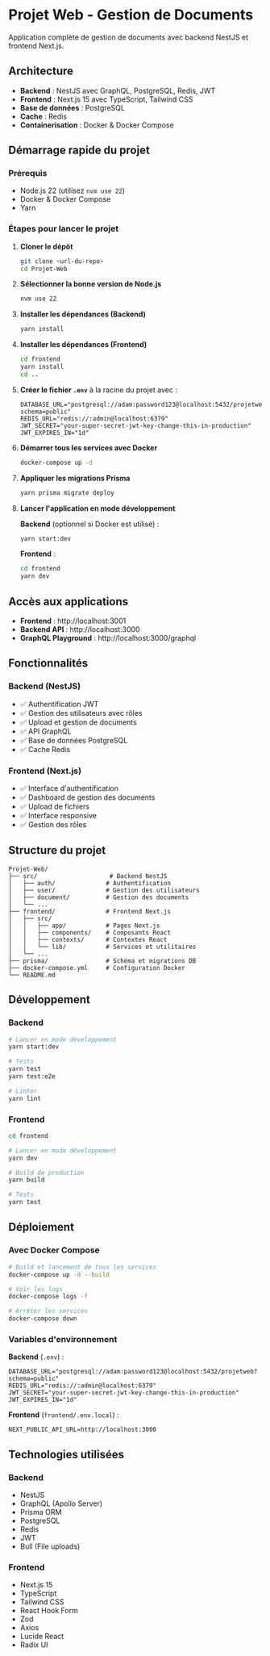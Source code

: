 # Projet Web - Gestion de Documents

Application complète de gestion de documents avec backend NestJS et frontend Next.js.

## Architecture

- **Backend** : NestJS avec GraphQL, PostgreSQL, Redis, JWT
- **Frontend** : Next.js 15 avec TypeScript, Tailwind CSS
- **Base de données** : PostgreSQL
- **Cache** : Redis
- **Containerisation** : Docker & Docker Compose

## Démarrage rapide du projet

### Prérequis

- Node.js 22 (utilisez `nvm use 22`)
- Docker & Docker Compose
- Yarn

### Étapes pour lancer le projet

1. **Cloner le dépôt**

   ```bash
   git clone <url-du-repo>
   cd Projet-Web
   ```

2. **Sélectionner la bonne version de Node.js**

   ```bash
   nvm use 22
   ```

3. **Installer les dépendances (Backend)**

   ```bash
   yarn install
   ```

4. **Installer les dépendances (Frontend)**

   ```bash
   cd frontend
   yarn install
   cd ..
   ```

5. **Créer le fichier `.env`** à la racine du projet avec :

   ```env
   DATABASE_URL="postgresql://adam:password123@localhost:5432/projetweb?schema=public"
   REDIS_URL="redis://:admin@localhost:6379"
   JWT_SECRET="your-super-secret-jwt-key-change-this-in-production"
   JWT_EXPIRES_IN="1d"
   ```

6. **Démarrer tous les services avec Docker**

   ```bash
   docker-compose up -d
   ```

7. **Appliquer les migrations Prisma**

   ```bash
   yarn prisma migrate deploy
   ```

8. **Lancer l'application en mode développement**

   **Backend** (optionnel si Docker est utilisé) :

   ```bash
   yarn start:dev
   ```

   **Frontend** :

   ```bash
   cd frontend
   yarn dev
   ```

## Accès aux applications

- **Frontend** : http://localhost:3001
- **Backend API** : http://localhost:3000
- **GraphQL Playground** : http://localhost:3000/graphql

## Fonctionnalités

### Backend (NestJS)

- ✅ Authentification JWT
- ✅ Gestion des utilisateurs avec rôles
- ✅ Upload et gestion de documents
- ✅ API GraphQL
- ✅ Base de données PostgreSQL
- ✅ Cache Redis

### Frontend (Next.js)

- ✅ Interface d'authentification
- ✅ Dashboard de gestion des documents
- ✅ Upload de fichiers
- ✅ Interface responsive
- ✅ Gestion des rôles

## Structure du projet

```
Projet-Web/
├── src/                    # Backend NestJS
│   ├── auth/              # Authentification
│   ├── user/              # Gestion des utilisateurs
│   ├── document/          # Gestion des documents
│   └── ...
├── frontend/              # Frontend Next.js
│   ├── src/
│   │   ├── app/           # Pages Next.js
│   │   ├── components/    # Composants React
│   │   ├── contexts/      # Contextes React
│   │   └── lib/           # Services et utilitaires
│   └── ...
├── prisma/                # Schéma et migrations DB
├── docker-compose.yml     # Configuration Docker
└── README.md
```

## Développement

### Backend

```bash
# Lancer en mode développement
yarn start:dev

# Tests
yarn test
yarn test:e2e

# Linter
yarn lint
```

### Frontend

```bash
cd frontend

# Lancer en mode développement
yarn dev

# Build de production
yarn build

# Tests
yarn test
```

## Déploiement

### Avec Docker Compose

```bash
# Build et lancement de tous les services
docker-compose up -d --build

# Voir les logs
docker-compose logs -f

# Arrêter les services
docker-compose down
```

### Variables d'environnement

**Backend** (`.env`) :

```env
DATABASE_URL="postgresql://adam:password123@localhost:5432/projetweb?schema=public"
REDIS_URL="redis://:admin@localhost:6379"
JWT_SECRET="your-super-secret-jwt-key-change-this-in-production"
JWT_EXPIRES_IN="1d"
```

**Frontend** (`frontend/.env.local`) :

```env
NEXT_PUBLIC_API_URL=http://localhost:3000
```

## Technologies utilisées

### Backend

- NestJS
- GraphQL (Apollo Server)
- Prisma ORM
- PostgreSQL
- Redis
- JWT
- Bull (File uploads)

### Frontend

- Next.js 15
- TypeScript
- Tailwind CSS
- React Hook Form
- Zod
- Axios
- Lucide React
- Radix UI
